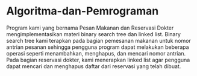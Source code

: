 # Algoritma-dan-Pemrograman
Program kami yang bernama Pesan Makanan dan Reservasi Dokter mengimplementasikan materi binary search tree dan linked list. 
Binary search tree kami terapkan pada bagian pemesanan makanan untuk nomor antrian pesanan sehingga pengguna program dapat melakukan beberapa operasi seperti menambahkan, menghapus, dan mencari nomor antrian. 
Pada bagian reservasi dokter, kami menerapkan linked list agar pengguna dapat mencari dan menghapus daftar dari reservasi yang telah dibuat.
